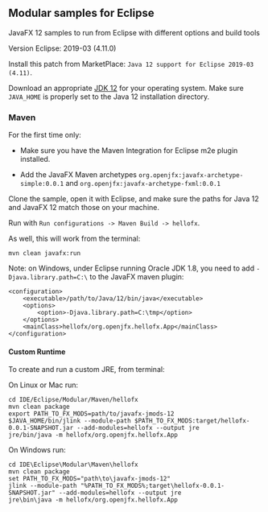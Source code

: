 ## Modular samples for Eclipse

JavaFX 12 samples to run from Eclipse with different options and build tools

Version Eclipse: 2019-03 (4.11.0)

Install this patch from MarketPlace: `Java 12 support for Eclipse 2019-03 (4.11)`.

Download an appropriate [JDK 12](https://jdk.java.net/12/) for your operating system. Make sure `JAVA_HOME` 
is properly set to the Java 12 installation directory. 

### Maven

For the first time only:

- Make sure you have the Maven Integration for Eclipse m2e plugin installed.

- Add the JavaFX Maven archetypes `org.openjfx:javafx-archetype-simple:0.0.1` and `org.openjfx:javafx-archetype-fxml:0.0.1`

Clone the sample, open it with Eclipse, and make sure the paths for Java 12 and 
JavaFX 12 match those on your machine.

Run with `Run configurations -> Maven Build -> hellofx`.

As well, this will work from the terminal:

    mvn clean javafx:run
    
Note: on Windows, under Eclipse running Oracle JDK 1.8, you need to add `-Djava.library.path=C:\` 
to the JavaFX maven plugin:

    <configuration>
        <executable>/path/to/Java/12/bin/java</executable>
        <options>
            <option>-Djava.library.path=C:\tmp</option>
        </options>
        <mainClass>hellofx/org.openjfx.hellofx.App</mainClass>
    </configuration>
    
    
#### Custom Runtime
    
To create and run a custom JRE, from terminal:

On Linux or Mac run:

    cd IDE/Eclipse/Modular/Maven/hellofx
    mvn clean package
    export PATH_TO_FX_MODS=path/to/javafx-jmods-12
    $JAVA_HOME/bin/jlink --module-path $PATH_TO_FX_MODS:target/hellofx-0.0.1-SNAPSHOT.jar --add-modules=hellofx --output jre
    jre/bin/java -m hellofx/org.openjfx.hellofx.App

On Windows run:

    cd IDE\Eclipse\Modular\Maven\hellofx
    mvn clean package
    set PATH_TO_FX_MODS="path\to\javafx-jmods-12"
    jlink --module-path "%PATH_TO_FX_MODS%;target\hellofx-0.0.1-SNAPSHOT.jar" --add-modules=hellofx --output jre
    jre\bin\java -m hellofx/org.openjfx.hellofx.App
